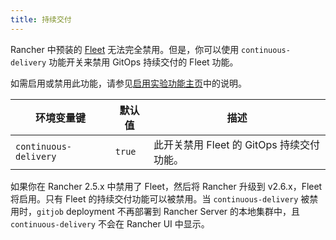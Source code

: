 ```yaml
---
title: 持续交付
---
```


Rancher 中预装的 [Fleet](../../../integrations-in-rancher/fleet-gitops-at-scale/fleet-gitops-at-scale.md) 无法完全禁用。但是，你可以使用 `continuous-delivery` 功能开关来禁用 GitOps 持续交付的 Fleet 功能。

如需启用或禁用此功能，请参见[启用实验功能主页](../../../pages-for-subheaders/enable-experimental-features.md)中的说明。

| 环境变量键 | 默认值 | 描述 |
---|---|---
| `continuous-delivery` | `true` | 此开关禁用 Fleet 的 GitOps 持续交付功能。 |

如果你在 Rancher 2.5.x 中禁用了 Fleet，然后将 Rancher 升级到 v2.6.x，Fleet 将启用。只有 Fleet 的持续交付功能可以被禁用。当 `continuous-delivery` 被禁用时，`gitjob` deployment 不再部署到 Rancher Server 的本地集群中，且 `continuous-delivery` 不会在 Rancher UI 中显示。
